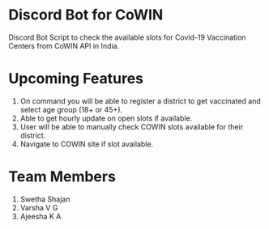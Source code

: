 # Discord Bot for CoWIN
Discord Bot Script to check the available slots for Covid-19 Vaccination Centers from CoWIN API in India.
# Upcoming Features
1. On command you will be able to register a district to get vaccinated and select age group (18+ or 45+).
2. Able to get hourly update on open slots if available.
3. User will be able to manually check COWIN slots available for their district.
4. Navigate to COWIN site if slot available.
# Team Members
1. Swetha Shajan
2. Varsha V G
3. Ajeesha K A
